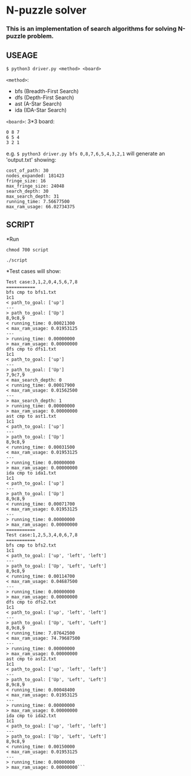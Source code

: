 # N-puzzle solver

### This is an implementation of search algorithms for solving N-puzzle problem.


## USEAGE

```$ python3 driver.py <method> <board>```

```<method>```:
* bfs (Breadth-First Search) 
* dfs (Depth-First Search) 
* ast (A-Star Search)
* ida (IDA-Star Search)

```<board>```:
3*3 board:
```
0 8 7
6 5 4
3 2 1
```

e.g. ```$ python3 driver.py bfs 0,8,7,6,5,4,3,2,1``` will generate an 'output.txt' showing:

```path_to_goal: ['down', 'right', 'down', 'right', 'up', 'up', 'left', 'down', 'down', 'right', 'up', 'up', 'left', 'down', 'down', 'left', 'up', 'up', 'right', 'down', 'down', 'left', 'up', 'right', 'down', 'right', 'up', 'left', 'up', 'left']
cost_of_path: 30
nodes_expanded: 181423
fringe_size: 16
max_fringe_size: 24048
search_depth: 30
max_search_depth: 31
running_time: 7.56677500
max_ram_usage: 66.02734375
```


## SCRIPT

*Run

```chmod 700 script```

```./script```

*Test cases will show:

```===========
Test case:3,1,2,0,4,5,6,7,8
===========
bfs cmp to bfs1.txt
1c1
< path_to_goal: ['up']
---
> path_to_goal: ['Up']
8,9c8,9
< running_time: 0.00021300
< max_ram_usage: 0.01953125
---
> running_time: 0.00000000
> max_ram_usage: 0.00000000
dfs cmp to dfs1.txt
1c1
< path_to_goal: ['up']
---
> path_to_goal: ['Up']
7,9c7,9
< max_search_depth: 0
< running_time: 0.00017900
< max_ram_usage: 0.01562500
---
> max_search_depth: 1
> running_time: 0.00000000
> max_ram_usage: 0.00000000
ast cmp to ast1.txt
1c1
< path_to_goal: ['up']
---
> path_to_goal: ['Up']
8,9c8,9
< running_time: 0.00031500
< max_ram_usage: 0.01953125
---
> running_time: 0.00000000
> max_ram_usage: 0.00000000
ida cmp to ida1.txt
1c1
< path_to_goal: ['up']
---
> path_to_goal: ['Up']
8,9c8,9
< running_time: 0.00071700
< max_ram_usage: 0.01953125
---
> running_time: 0.00000000
> max_ram_usage: 0.00000000
===========
Test case:1,2,5,3,4,0,6,7,8
===========
bfs cmp to bfs2.txt
1c1
< path_to_goal: ['up', 'left', 'left']
---
> path_to_goal: ['Up', 'Left', 'Left']
8,9c8,9
< running_time: 0.00114700
< max_ram_usage: 0.04687500
---
> running_time: 0.00000000
> max_ram_usage: 0.00000000
dfs cmp to dfs2.txt
1c1
< path_to_goal: ['up', 'left', 'left']
---
> path_to_goal: ['Up', 'Left', 'Left']
8,9c8,9
< running_time: 7.07642500
< max_ram_usage: 74.79687500
---
> running_time: 0.00000000
> max_ram_usage: 0.00000000
ast cmp to ast2.txt
1c1
< path_to_goal: ['up', 'left', 'left']
---
> path_to_goal: ['Up', 'Left', 'Left']
8,9c8,9
< running_time: 0.00048400
< max_ram_usage: 0.01953125
---
> running_time: 0.00000000
> max_ram_usage: 0.00000000
ida cmp to ida2.txt
1c1
< path_to_goal: ['up', 'left', 'left']
---
> path_to_goal: ['Up', 'Left', 'Left']
8,9c8,9
< running_time: 0.00150000
< max_ram_usage: 0.01953125
---
> running_time: 0.00000000
> max_ram_usage: 0.00000000```